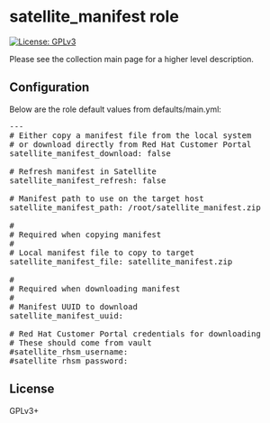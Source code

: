 # satellite_manifest role

[![License: GPLv3](https://img.shields.io/badge/license-GPLv3-brightgreen.svg)](https://www.gnu.org/licenses/gpl-3.0)

Please see the collection main page for a higher level description.

## Configuration

Below are the role default values from defaults/main.yml:

<pre>
---
# Either copy a manifest file from the local system
# or download directly from Red Hat Customer Portal
satellite_manifest_download: false

# Refresh manifest in Satellite
satellite_manifest_refresh: false

# Manifest path to use on the target host
satellite_manifest_path: /root/satellite_manifest.zip

#
# Required when copying manifest
#
# Local manifest file to copy to target
satellite_manifest_file: satellite_manifest.zip

#
# Required when downloading manifest
#
# Manifest UUID to download
satellite_manifest_uuid:

# Red Hat Customer Portal credentials for downloading
# These should come from vault
#satellite_rhsm_username:
#satellite_rhsm_password:
</pre>

## License

GPLv3+
